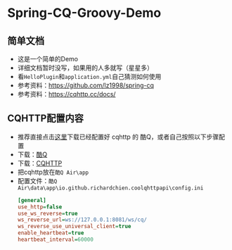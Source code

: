 # Spring-CQ-Groovy-Demo
## 简单文档
- 这是一个简单的Demo
- 详细文档暂时没写，如果用的人多就写（星星多）
- 看`HelloPlugin`和`application.yml`自己猜测如何使用
- 参考资料：https://github.com/lz1998/spring-cq
- 参考资料：https://cqhttp.cc/docs/


## CQHTTP配置内容
- 推荐直接点击[这里](http://cq.lz1998.xin/CQA.zip)下载已经配置好 cqhttp 的 酷Q，或者自己按照以下步骤配置
- 下载：[酷Q](https://cqp.cc/t/23253)
- 下载：[CQHTTP](https://github.com/richardchien/coolq-http-api/releases)
- 把cqhttp放在`酷Q Air\app`
- 配置文件：`酷Q Air\data\app\io.github.richardchien.coolqhttpapi\config.ini`
    ```ini
    [general]
    use_http=false
    use_ws_reverse=true
    ws_reverse_url=ws://127.0.0.1:8081/ws/cq/
    ws_reverse_use_universal_client=true
    enable_heartbeat=true
    heartbeat_interval=60000
    ```